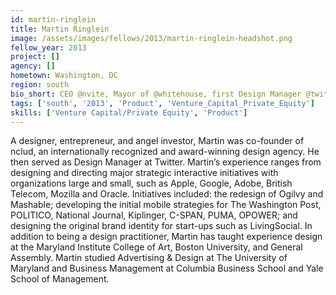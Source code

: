```yaml
---
id: martin-ringlein
title: Martin Ringlein
image: /assets/images/fellows/2013/martin-ringlein-headshot.png
fellow_year: 2013
project: []
agency: []
hometown: Washington, DC
region: south
bio_short: CEO @nvite, Mayor of @whitehouse, first Design Manager @twitter, mascot @macawco, founder @canvascowork and @nclud.
tags: ['south', '2013', 'Product', 'Venture_Capital_Private_Equity']
skills: ['Venture Capital/Private Equity', 'Product']
---
```


A designer, entrepreneur, and angel investor, Martin was co-founder of nclud, an internationally recognized and award-winning design agency. He then served as Design Manager at Twitter. Martin’s experience ranges from designing and directing major strategic interactive initiatives with organizations large and small, such as Apple, Google, Adobe, British Telecom, Mozilla and Oracle. Initiatives included: the redesign of Ogilvy and Mashable; developing the initial mobile strategies for The Washington Post, POLITICO, National Journal, Kiplinger, C-SPAN, PUMA, OPOWER; and designing the original brand identity for start-ups such as LivingSocial. In addition to being a design practitioner, Martin has taught experience design at the Maryland Institute College of Art, Boston University, and General Assembly. Martin studied Advertising & Design at The University of Maryland and Business Management at Columbia Business School and Yale School of Management.
